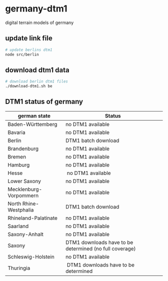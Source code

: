# germany-dtm1
digital terrain models of germany


## update link file
```bash
# update berlins dtm1
node src/berlin
```

## download dtm1 data
```bash
# download berlin dtm1 files
./download-dtm1.sh be
```

## DTM1 status of germany
german state | Status
------------ | -------------
Baden-Württemberg | no DTM1 available
Bavaria | no DTM1 available
Berlin | DTM1 batch download
Brandenburg | no DTM1 available
Bremen | no DTM1 available
Hamburg | no DTM1 available
Hesse | no DTM1 available
Lower Saxony | no DTM1 available
Mecklenburg-Vorpommern | no DTM1 available
North Rhine-Westphalia | DTM1 batch download
Rhineland-Palatinate | no DTM1 available
Saarland | no DTM1 available
Saxony-Anhalt | no DTM1 available
Saxony | DTM1 downloads have to be determined (no full coverage)
Schleswig-Holstein | no DTM1 available
Thuringia | DTM1 downloads have to be determined
